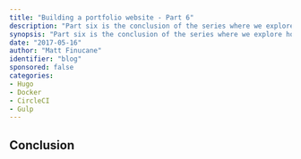 ```yaml
---
title: "Building a portfolio website - Part 6"
description: "Part six is the conclusion of the series where we explore how we built this site."
synopsis: "Part six is the conclusion of the series where we explore how we built this site."
date: "2017-05-16"
author: "Matt Finucane"
identifier: "blog"
sponsored: false
categories:
- Hugo
- Docker
- CircleCI
- Gulp
---
```


## Conclusion